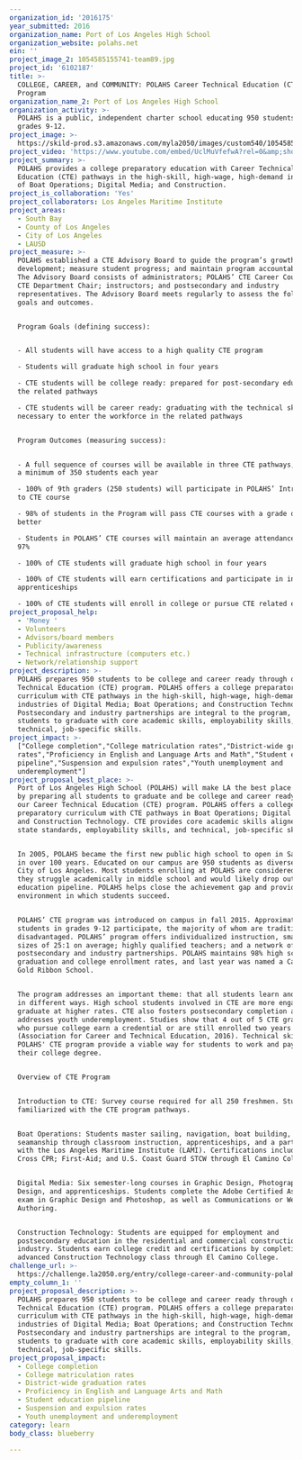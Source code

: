 ```yaml
---
organization_id: '2016175'
year_submitted: 2016
organization_name: Port of Los Angeles High School
organization_website: polahs.net
ein: ''
project_image_2: 1054585155741-team89.jpg
project_id: '6102187'
title: >-
  COLLEGE, CAREER, and COMMUNITY: POLAHS Career Technical Education (CTE)
  Program 
organization_name_2: Port of Los Angeles High School
organization_activity: >-
  POLAHS is a public, independent charter school educating 950 students in
  grades 9-12.
project_image: >-
  https://skild-prod.s3.amazonaws.com/myla2050/images/custom540/1054585155741-team89.jpg
project_video: 'https://www.youtube.com/embed/UclMuVfefwA?rel=0&amp;showinfo=0'
project_summary: >-
  POLAHS provides a college preparatory education with Career Technical
  Education (CTE) pathways in the high-skill, high-wage, high-demand industries
  of Boat Operations; Digital Media; and Construction.
project_is_collaboration: 'Yes'
project_collaborators: Los Angeles Maritime Institute
project_areas:
  - South Bay
  - County of Los Angeles
  - City of Los Angeles
  - LAUSD
project_measure: >-
  POLAHS established a CTE Advisory Board to guide the program’s growth and
  development; measure student progress; and maintain program accountability.
  The Advisory Board consists of administrators; POLAHS’ CTE Career Counselor;
  CTE Department Chair; instructors; and postsecondary and industry
  representatives. The Advisory Board meets regularly to assess the following
  goals and outcomes.


  Program Goals (defining success):


  - All students will have access to a high quality CTE program 

  - Students will graduate high school in four years 

  - CTE students will be college ready: prepared for post-secondary education in
  the related pathways

  - CTE students will be career ready: graduating with the technical skills
  necessary to enter the workforce in the related pathways


  Program Outcomes (measuring success):


  - A full sequence of courses will be available in three CTE pathways, serving
  a minimum of 350 students each year

  - 100% of 9th graders (250 students) will participate in POLAHS’ Introduction
  to CTE course

  - 98% of students in the Program will pass CTE courses with a grade of 'C' or
  better

  - Students in POLAHS’ CTE courses will maintain an average attendance rate of
  97%

  - 100% of CTE students will graduate high school in four years 

  - 100% of CTE students will earn certifications and participate in industry
  apprenticeships

  - 100% of CTE students will enroll in college or pursue CTE related employment
project_proposal_help:
  - 'Money '
  - Volunteers
  - Advisors/board members
  - Publicity/awareness
  - Technical infrastructure (computers etc.)
  - Network/relationship support
project_description: >-
  POLAHS prepares 950 students to be college and career ready through our Career
  Technical Education (CTE) program. POLAHS offers a college preparatory
  curriculum with CTE pathways in the high-skill, high-wage, high-demand
  industries of Digital Media; Boat Operations; and Construction Technology.
  Postsecondary and industry partnerships are integral to the program, allowing
  students to graduate with core academic skills, employability skills, and
  technical, job-specific skills.
project_impact: >-
  ["College completion","College matriculation rates","District-wide graduation
  rates","Proficiency in English and Language Arts and Math","Student education
  pipeline","Suspension and expulsion rates","Youth unemployment and
  underemployment"]
project_proposal_best_place: >-
  Port of Los Angeles High School (POLAHS) will make LA the best place to learn
  by preparing all students to graduate and be college and career ready through
  our Career Technical Education (CTE) program. POLAHS offers a college
  preparatory curriculum with CTE pathways in Boat Operations; Digital Media;
  and Construction Technology. CTE provides core academic skills aligned with
  state standards, employability skills, and technical, job-specific skills.


  In 2005, POLAHS became the first new public high school to open in San Pedro
  in over 100 years. Educated on our campus are 950 students as diverse as the
  City of Los Angeles. Most students enrolling at POLAHS are considered at-risk;
  they struggle academically in middle school and would likely drop out of the
  education pipeline. POLAHS helps close the achievement gap and provides an
  environment in which students succeed. 


  POLAHS’ CTE program was introduced on campus in fall 2015. Approximately 400
  students in grades 9-12 participate, the majority of whom are traditionally
  disadvantaged. POLAHS’ program offers individualized instruction, small class
  sizes of 25:1 on average; highly qualified teachers; and a network of
  postsecondary and industry partnerships. POLAHS maintains 98% high school
  graduation and college enrollment rates, and last year was named a California
  Gold Ribbon School.


  The program addresses an important theme: that all students learn and thrive
  in different ways. High school students involved in CTE are more engaged and
  graduate at higher rates. CTE also fosters postsecondary completion and
  addresses youth underemployment. Studies show that 4 out of 5 CTE graduates
  who pursue college earn a credential or are still enrolled two years later
  (Association for Career and Technical Education, 2016). Technical skills from
  POLAHS' CTE program provide a viable way for students to work and pay for
  their college degree. 


  Overview of CTE Program 


  Introduction to CTE: Survey course required for all 250 freshmen. Students are
  familiarized with the CTE program pathways.


  Boat Operations: Students master sailing, navigation, boat building, and
  seamanship through classroom instruction, apprenticeships, and a partnership
  with the Los Angeles Maritime Institute (LAMI). Certifications include: Red
  Cross CPR; First-Aid; and U.S. Coast Guard STCW through El Camino College. 


  Digital Media: Six semester-long courses in Graphic Design, Photography, Web
  Design, and apprenticeships. Students complete the Adobe Certified Associate
  exam in Graphic Design and Photoshop, as well as Communications or Web
  Authoring.


  Construction Technology: Students are equipped for employment and
  postsecondary education in the residential and commercial construction
  industry. Students earn college credit and certifications by completing an
  advanced Construction Technology class through El Camino College.
challenge_url: >-
  https://challenge.la2050.org/entry/college-career-and-community-polahs-career-technical-education-cte-program
empty_column_1: ''
project_proposal_description: >-
  POLAHS prepares 950 students to be college and career ready through our Career
  Technical Education (CTE) program. POLAHS offers a college preparatory
  curriculum with CTE pathways in the high-skill, high-wage, high-demand
  industries of Digital Media; Boat Operations; and Construction Technology.
  Postsecondary and industry partnerships are integral to the program, allowing
  students to graduate with core academic skills, employability skills, and
  technical, job-specific skills.
project_proposal_impact:
  - College completion
  - College matriculation rates
  - District-wide graduation rates
  - Proficiency in English and Language Arts and Math
  - Student education pipeline
  - Suspension and expulsion rates
  - Youth unemployment and underemployment
category: learn
body_class: blueberry

---
```


